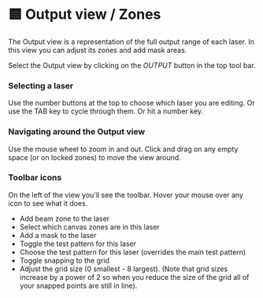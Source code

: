 # 🟦 Output view / Zones

The Output view is a representation of the full output range of each laser. In this view you can adjust its zones and add mask areas.&#x20;

Select the Output view by clicking on the _OUTPUT_ button in the top tool bar.

### Selecting a laser

Use the number buttons at the top to choose which laser you are editing. Or use the TAB key to cycle through them. Or hit a number key.&#x20;

### Navigating around the Output view&#x20;

Use the mouse wheel to zoom in and out. Click and drag on any empty space (or on locked zones) to move the view around.&#x20;

### Toolbar icons

On the left of the view you'll see the toolbar. Hover your mouse over any icon to see what it does.

* Add beam zone to the laser
* Select which canvas zones are in this laser&#x20;
* Add a mask to the laser
* Toggle the test pattern for this laser
* Choose the test pattern for this laser (overrides the main test pattern)
* Toggle snapping to the grid
* Adjust the grid size (0 smallest - 8 largest). (Note that grid sizes increase by a power of 2 so when you reduce the size of the grid all of your snapped points are still in line).

#### &#x20;
